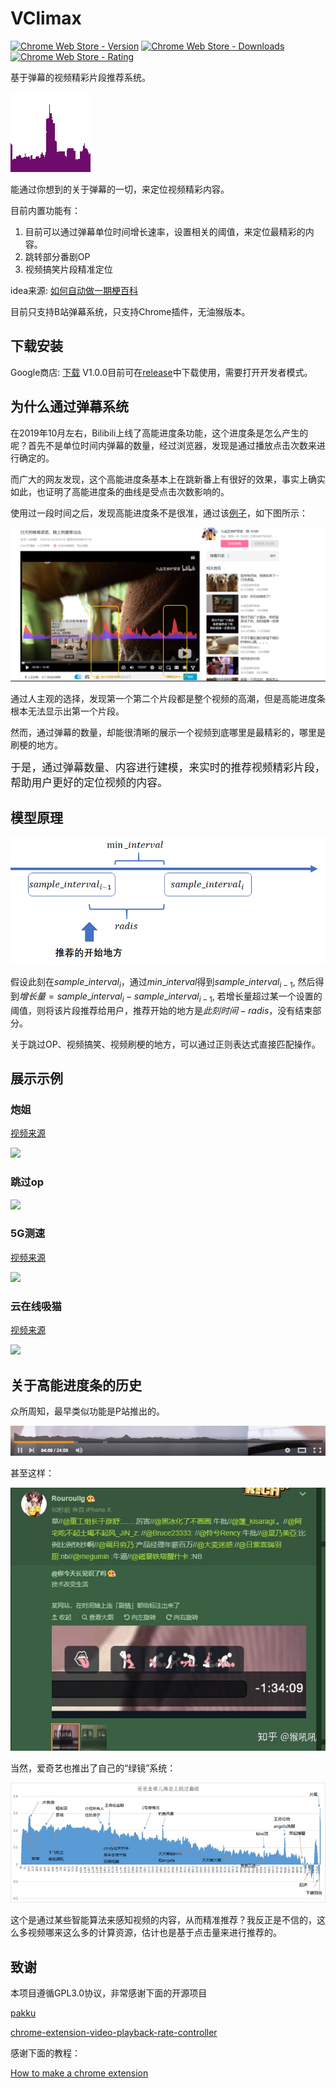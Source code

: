 # VClimax

[![Chrome Web Store - Version](https://img.shields.io/chrome-web-store/v/cfbdjghimmcjmbhhbhmkpebdjjieapkn.svg?style=flat-square)](https://chrome.google.com/webstore/detail/vclimax/cfbdjghimmcjmbhhbhmkpebdjjieapkn)
[![Chrome Web Store - Downloads](https://img.shields.io/chrome-web-store/d/cfbdjghimmcjmbhhbhmkpebdjjieapkn.svg?style=flat-square)](https://chrome.google.com/webstore/detail/vclimax/cfbdjghimmcjmbhhbhmkpebdjjieapkn)
[![Chrome Web Store - Rating](https://img.shields.io/chrome-web-store/rating/cfbdjghimmcjmbhhbhmkpebdjjieapkn.svg?style=flat-square)](https://chrome.google.com/webstore/detail/vclimax/cfbdjghimmcjmbhhbhmkpebdjjieapkn)

基于弹幕的视频精彩片段推荐系统。

![](./src/assets/logo.png)

能通过你想到的关于弹幕的一切，来定位视频精彩内容。

目前内置功能有：

1. 目前可以通过弹幕单位时间增长速率，设置相关的阈值，来定位最精彩的内容。
2. 跳转部分番剧OP
3. 视频搞笑片段精准定位



idea来源: [如何自动做一期梗百科](https://www.bilibili.com/video/BV1Y54y1X74i)

目前只支持B站弹幕系统，只支持Chrome插件，无油猴版本。



## 下载安装

Google商店: [下载](<https://chrome.google.com/webstore/detail/vclimax/cfbdjghimmcjmbhhbhmkpebdjjieapkn?utm_source=chrome-ntp-icon>)
V1.0.0目前可在[release](https://github.com/baolintian/VClimax/releases/download/v1.0.0/VCLlimax.crx)中下载使用，需要打开开发者模式。



## 为什么通过弹幕系统

在2019年10月左右，Bilibili上线了高能进度条功能，这个进度条是怎么产生的呢？首先不是单位时间内弹幕的数量，经过浏览器，发现是通过播放点击次数来进行确定的。

而广大的网友发现，这个高能进度条基本上在跳新番上有很好的效果，事实上确实如此，也证明了高能进度条的曲线是受点击次数影响的。

使用过一段时间之后，发现高能进度条不是很准，通过该[例子](<https://www.bilibili.com/video/BV14j411f7c3>)，如下图所示：

![](./result/gaonengvsdan.png)



通过人主观的选择，发现第一个第二个片段都是整个视频的高潮，但是高能进度条根本无法显示出第一个片段。

然而，通过弹幕的数量，却能很清晰的展示一个视频到底哪里是最精彩的，哪里是刷梗的地方。



<div style = "font-size: 1.2em;">于是，通过弹幕数量、内容进行建模，来实时的推荐视频精彩片段，帮助用户更好的定位视频的内容。</div>

## 模型原理

![](./result/principle.png)

假设此刻在$sample\_interval_{i}$，通过$min\_interval$得到$sample\_interval_{i-1}$, 然后得到$增长量=sample\_interval_{i}-sample\_interval_{i-1}$, 若增长量超过某一个设置的阈值，则将该片段推荐给用户，推荐开始的地方是$此刻时间-radis$，没有结束部分。



关于跳过OP、视频搞笑、视频刷梗的地方，可以通过正则表达式直接匹配操作。

## 展示示例

### 炮姐

[视频来源](<https://www.bilibili.com/video/BV1Js411o76u>)

![](./result/misaki.gif)



### 跳过op

![](./result/op.gif)

### 5G测速

[视频来源](<https://www.bilibili.com/video/BV1f4411M7QC>)

![](./result/5G.gif)

### 云在线吸猫

[视频来源](<https://www.bilibili.com/video/BV14j411f7c3>)

![](./result/cat.gif)



## 关于高能进度条的历史



众所周知，最早类似功能是P站推出的。

![](./result/pornhub.jpg)

甚至这样：

![](./result/pornhub2.jpg)

当然，爱奇艺也推出了自己的“绿镜”系统：

![](./result/lv.jpg)

这个是通过某些智能算法来感知视频的内容，从而精准推荐？我反正是不信的，这么多视频哪来这么多的计算资源，估计也是基于点击量来进行推荐的。



## 致谢

本项目遵循GPL3.0协议，非常感谢下面的开源项目

[pakku](<https://github.com/xmcp/pakku.js>)

[chrome-extension-video-playback-rate-controller](https://github.com/YiNanKai/chrome-extension-video-playback-rate-controller)



感谢下面的教程：

[How to make a chrome extension](<https://thoughtbot.com/blog/how-to-make-a-chrome-extension>)